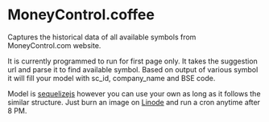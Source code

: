 # MoneyControl.coffee

Captures the historical data of all available symbols from MoneyControl.com website.

It is currently programmed to run for first page only. It takes the suggestion url and parse it to find available symbol. Based on output of various symbol it will fill your model with sc_id, company_name and BSE code. 

Model is [sequelizejs](http://docs.sequelizejs.com/en/latest/) however you can use your own as long as it follows the similar structure. Just burn an image on [Linode](http://j.mp/forcelinode) and run a cron anytime after 8 PM.


